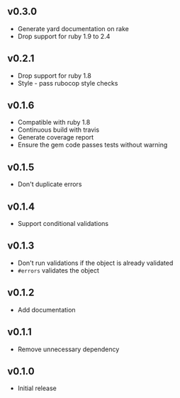 v0.3.0
------

* Generate yard documentation on rake
* Drop support for ruby 1.9 to 2.4

v0.2.1
------

* Drop support for ruby 1.8
* Style - pass rubocop style checks

v0.1.6
------

* Compatible with ruby 1.8
* Continuous build with travis
* Generate coverage report
* Ensure the gem code passes tests without warning

v0.1.5
------

* Don't duplicate errors

v0.1.4
------

* Support conditional validations

v0.1.3
------

* Don't run validations if the object is already validated
* `#errors` validates the object

v0.1.2
------

* Add documentation

v0.1.1
------

* Remove unnecessary dependency

v0.1.0
------

* Initial release

